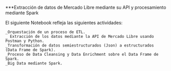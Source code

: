 ***Extracción de datos de Mercado Libre mediante su API y procesamiento mediante Spark

El siguiente Notebook refleja las siguientes actividades:

    _Orquestación de un proceso de ETL.
    _ Extracción de los datos mediante la API de Mercado Libre usando Postman y Python.
    _Transformación de datos semiestructurados (Json) a estructurados (Data Frame de Spark).
    _Proceso de Data Cleansing y Data Enrichment sobre el Data Frame de Spark.
    _Big Data mediante Spark.
